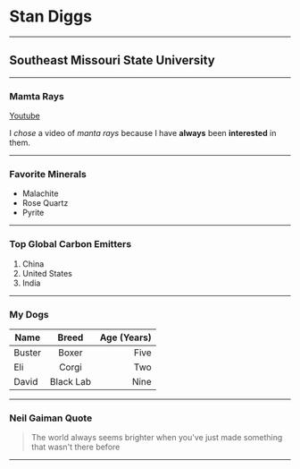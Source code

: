 # Stan Diggs
--------
## Southeast Missouri State University
---------
### Mamta Rays
[Youtube](https://www.youtube.com/watch?v=qvluIpsrBLc)

I *chose* a video of *manta rays* because I have **always** been **interested** in them. 

--------------
### Favorite Minerals
* Malachite
* Rose Quartz
* Pyrite
------------
### Top Global Carbon Emitters
1. China
2. United States
3. India
---------------
### My Dogs
| Name    | Breed   | Age (Years)|
|---------|:-------:|-----------:|
|Buster   |Boxer    |Five       |
|Eli      |Corgi    |Two        |
|David    |Black Lab|Nine       |
--------------
### Neil Gaiman Quote
> The world always seems brighter when you've just made something that wasn't there before
------------
